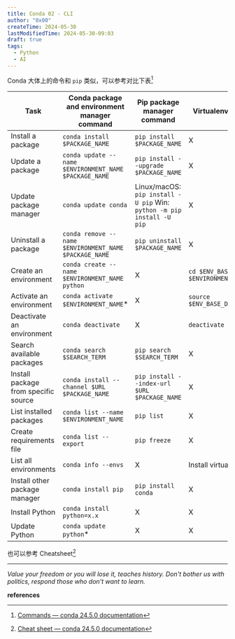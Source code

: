 ```yaml
---
title: Conda 02 - CLI
author: "0x00"
createTime: 2024-05-30
lastModifiedTime: 2024-05-30-09:03
draft: true
tags:
  - Python
  - AI
---
```


Conda 大体上的命令和 `pip` 类似，可以参考对比下表[^1]

|Task|Conda package and environment manager command|Pip package manager command|Virtualenv environment manager command|
|---|---|---|---|
|Install a package|`conda install $PACKAGE_NAME`|`pip install $PACKAGE_NAME`|X|
|Update a package|`conda update --name $ENVIRONMENT_NAME $PACKAGE_NAME`|`pip install --upgrade $PACKAGE_NAME`|X|
|Update package manager|`conda update conda`|Linux/macOS: `pip install -U pip` Win: `python -m pip install -U pip`|X|
|Uninstall a package|`conda remove --name $ENVIRONMENT_NAME $PACKAGE_NAME`|`pip uninstall $PACKAGE_NAME`|X|
|Create an environment|`conda create --name $ENVIRONMENT_NAME python`|X|`cd $ENV_BASE_DIR; virtualenv $ENVIRONMENT_NAME`|
|Activate an environment|`conda activate $ENVIRONMENT_NAME`*|X|`source $ENV_BASE_DIR/$ENVIRONMENT_NAME/bin/activate`|
|Deactivate an environment|`conda deactivate`|X|`deactivate`|
|Search available packages|`conda search $SEARCH_TERM`|`pip search $SEARCH_TERM`|X|
|Install package from specific source|`conda install --channel $URL $PACKAGE_NAME`|`pip install --index-url $URL $PACKAGE_NAME`|X|
|List installed packages|`conda list --name $ENVIRONMENT_NAME`|`pip list`|X|
|Create requirements file|`conda list --export`|`pip freeze`|X|
|List all environments|`conda info --envs`|X|Install virtualenv wrapper, then `lsvirtualenv`|
|Install other package manager|`conda install pip`|`pip install conda`|X|
|Install Python|`conda install python=x.x`|X|X|
|Update Python|`conda update python`*|X|X|

也可以参考 Cheatsheet[^2]

---
*Value your freedom or you will lose it, teaches history. Don't bother us with politics, respond those who don't want to learn.*

**references**

[^1]: [Commands — conda 24.5.0 documentation](https://docs.conda.io/projects/conda/en/stable/commands/index.html)
[^2]: [Cheat sheet — conda 24.5.0 documentation](https://docs.conda.io/projects/conda/en/stable/user-guide/cheatsheet.html)

